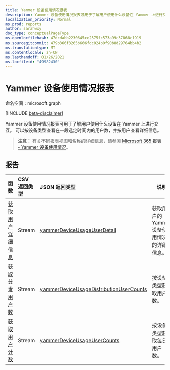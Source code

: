```yaml
---
title: Yammer 设备使用情况报表
description: Yammer 设备使用情况报表可用于了解用户使用什么设备在 Yammer 上进行交互。 可以按设备类型查看在一段选定时间内的用户数，并按用户查看详细信息。
localization_priority: Normal
ms.prod: reports
author: sarahwxy
doc_type: conceptualPageType
ms.openlocfilehash: 47dcdabb2230645ce2575fc573a99c37868c1919
ms.sourcegitcommit: 479b366f3265b666fdc024b0f90b8d29764bb4b2
ms.translationtype: MT
ms.contentlocale: zh-CN
ms.lasthandoff: 01/26/2021
ms.locfileid: "49982430"
---
```

# <a name="yammer-device-usage-reports"></a>Yammer 设备使用情况报表

命名空间：microsoft.graph

[!INCLUDE [beta-disclaimer](../../includes/beta-disclaimer.md)]

Yammer 设备使用情况报表可用于了解用户使用什么设备在 Yammer 上进行交互。 可以按设备类型查看在一段选定时间内的用户数，并按用户查看详细信息。

> **注意：** 有关不同报表视图和名称的详细信息，请参阅 [Microsoft 365 报表 - Yammer 设备使用情况](https://support.office.com/client/Yammer-device-usage-b793ffdd-effa-43d0-849a-b1ca2e899f38)。

## <a name="reports"></a>报告

| 函数                                 | CSV 返回类型 | JSON 返回类型                         | 说明                              |
| :--------------------------------------- | :-------------- | :--------------------------------------- | ---------------------------------------- |
| [获取用户详细信息](../api/reportroot-getyammerdeviceusageuserdetail.md) | Stream          | [yammerDeviceUsageUserDetail](../resources/yammerdeviceusageuserdetail.md) | 获取用户的 Yammer 设备使用情况的详细信息。 |
| [获取分发用户数](../api/reportroot-getyammerdeviceusagedistributionusercounts.md) | Stream          | [yammerDeviceUsageDistributionUserCounts](../resources/yammerdeviceusagedistributionusercounts.md) | 按设备类型获取用户数。  |
| [获取用户计数](../api/reportroot-getyammerdeviceusageusercounts.md) | Stream          | [yammerDeviceUsageUserCounts](../resources/yammerdeviceusageusercounts.md) | 按设备类型获取每日用户数。 |


